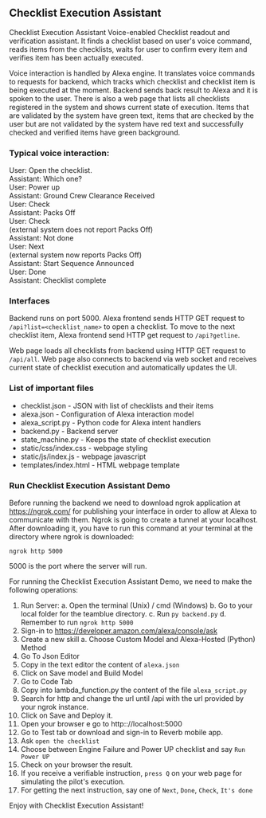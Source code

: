 ## Checklist Execution Assistant

Checklist Execution Assistant Voice-enabled Checklist 
readout and verification assistant. It finds a checklist 
based on user's voice command, reads items from the checklists, 
waits for user to confirm every item and verifies item has been actually executed.

Voice interaction is handled by Alexa engine. It translates voice commands to requests for backend, 
which tracks which checklist and checklist item is being executed at the moment. 
Backend sends back result to Alexa and it is spoken to the user. 
There is also a web page that lists all checklists registered in the system and shows 
current state of execution. Items that are validated by the system have green text, 
items that are checked by the user but are not validated by the system have red text 
and successfully checked and verified items have green background.

### Typical voice interaction:
User: Open the checklist.  
Assistant: Which one?  
User: Power up  
Assistant: Ground Crew Clearance Received  
User: Check  
Assistant: Packs Off  
User: Check  
(external system does not report Packs Off)  
Assistant: Not done  
User: Next  
(external system now reports Packs Off)  
Assistant: Start Sequence Announced  
User: Done  
Assistant: Checklist complete

### Interfaces
Backend runs on port 5000. Alexa frontend sends HTTP GET request to 
``/api?list=<checklist_name>`` to open a checklist. To move to the next checklist item, 
Alexa frontend send HTTP get request to ``/api?getline``.

Web page loads all checklists from backend using HTTP GET request to
``/api/all``. Web page also connects to backend via web socket and receives current state of
checklist execution and automatically updates the UI.


### List of important files
* checklist.json - JSON with list of checklists and their items
* alexa.json - Configuration of Alexa interaction model
* alexa_script.py - Python code for Alexa intent handlers
* backend.py - Backend server
* state_machine.py - Keeps the state of checklist execution
* static/css/index.css - webpage styling
* static/js/index.js - webpage javascript
* templates/index.html - HTML webpage template

### Run Checklist Execution Assistant Demo

Before running the backend we need to download ngrok application at https://ngrok.com/ for publishing your interface in order to allow at Alexa to communicate with them.
Ngrok is going to create a tunnel at your localhost. After downloading it, you have to run this command at your terminal at the directory where ngrok is downloaded:

``ngrok http 5000``

5000 is the port where the server will run.

For running the Checklist Execution Assistant Demo, we need to make the following operations:

1. Run Server: 
  a. Open the terminal (Unix) / cmd (Windows)
  b. Go to your local folder for the teamblue directory.
  c. Run ``py backend.py``
  d. Remember to run ``ngrok http 5000``
2. Sign-in to https://developer.amazon.com/alexa/console/ask
3. Create a new skill
  a. Choose Custom Model and Alexa-Hosted (Python) Method
4. Go To Json Editor
5. Copy in the text editor the content of ``alexa.json``
6. Click on Save model and Build Model
7. Go to Code Tab
8. Copy into lambda_function.py the content of the file ``alexa_script.py``
9. Search for http and change the url until /api with the url provided by your ngrok instance.
9. Click on Save and Deploy it.
10. Open your browser e go to http:://localhost:5000
11. Go to Test tab or download and sign-in to Reverb mobile app.
12. Ask ``open the checklist``
12. Choose between Engine Failure and Power UP checklist and say ``Run Power UP``
13. Check on your browser the result.
14. If you receive a verifiable instruction, ``press Q`` on your web page for simulating the pilot's execution.
15. For getting the next instruction, say one of ``Next``, ``Done``, ``Check``, ``It's done``

Enjoy with Checklist Execution Assistant!

